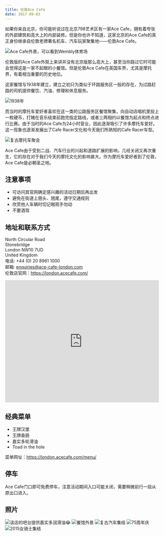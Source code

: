 ```yaml
---
title: 伦敦Ace Cafe
date: 2017-09-03
---
```


如果你来自北京，你可能听说过在北京798艺术区有一家Ace Cafe，拥有着夸张的外部建筑和高大上的内部装修。但是你也许不知道，这家北京的Ace Cafe的真正身份继承自伦敦老牌著名机车、汽车玩家聚集地——伦敦Ace Cafe。

![Ace Cafe外景，可以看到Wembly体育场](/resources/ace-cafe/ace-wembley-arch.jpg)

伦敦版的Ace Cafe外观上来讲并没有北京版那么高大上，甚至当你路过它时可能会觉得这是一家不起眼的小餐馆。但是伦敦Ace Cafe在英国车界，尤其是摩托界，有着相当重要的历史地位。

这家餐馆与1938年建立，建立之初只为类似于环路服务区一般的存在，为过路赶路的司机提供餐饮、汽油、修理和休息服务。

![1938年](/resources/ace-cafe/ace-cafe-1938.jpg)

而当时的摩托车爱好者喜欢在这一类的公路服务区餐馆聚集，向自动店唱机里投上一枚硬币，打赌在音乐结束前跑完指定路线，或者三两相约以餐馆为起点和终点进行比赛。由于当时的Ace Cafe为24小时营业，因此逐渐吸引了许多摩托车爱好。这一现象也逐渐发展出了Cafe Racer文化和今天我们所熟知的Cafe Racer车型。

![复古摩托车聚会](/resources/ace-cafe/vintage-bikes.jpg)

Ace Cafe由于受到二战、汽车行业的兴起和道路扩展的影响，几经关闭又再次重生，它的存在对于我们今天的摩托文化的影响甚大。作为摩托车爱好者到了伦敦，Ace Cafe是必朝圣之地。

## 注意事项

* 可访问其官网确定感兴趣的活动日期后再出发
* 避免在街道上翘头、翘尾，遵守交通规则
* 欣赏他人车辆时切记眼观手勿动
* 不要酒驾

## 地址和联系方式

North Circular Road<br>
Stonebridge<br>
London NW10 7UD<br>
United Kingdom<br>
电话: +44 (0) 20 8961 1000<br>
邮箱: enquiries@ace-cafe-london.com<br>
伦敦店官网：https://london.acecafe.com/<br>

<iframe src="https://www.google.com/maps/embed?pb=!1m18!1m12!1m3!1d692.2798875077109!2d-0.27794097793044537!3d51.54115944051265!2m3!1f0!2f0!3f0!3m2!1i1024!2i768!4f13.1!3m3!1m2!1s0x4876118bdb14fa5b%3A0x7a9994d09110e782!2sLondon+NW10+7UD!5e1!3m2!1sen!2suk!4v1504422679484" frameborder="0" style="width: 100%; height: 400px; border:0" allowfullscreen></iframe>


## 经典菜单

* 王牌汉堡
* 王牌香肠
* 嘉实多轮滑油
* Toad in the hole

菜单网址：https://london.acecafe.com/menu/

## 停车

Ace Cafe门口即可免费停车，注意活动期间入口可能关闭，需要稍微前行一段从原出口进入。

## 照片

![该店的吧台提供嘉实多润滑油😂](/resources/ace-cafe/castrol-served-on-bar.jpg)
![餐馆外景](/resources/ace-cafe/outside.jpg)
![复古汽车集结](/resources/ace-cafe/vintage-cars.jpg)
![75周年庆](/resources/ace-cafe/ace-75th-x2.jpg)
![2015女骑士集结](/resources/ace-cafe/female-rider-event.gif)
